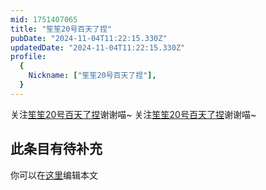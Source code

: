 ```yaml
---
mid: 1751407065
title: "笙笙20号百天了捏"
pubDate: "2024-11-04T11:22:15.330Z"
updatedDate: "2024-11-04T11:22:15.330Z"
profile:
  {
    Nickname: ["笙笙20号百天了捏"],
  }
---
```


关注[笙笙20号百天了捏](https://space.bilibili.com/1751407065)谢谢喵~ 关注[笙笙20号百天了捏](https://space.bilibili.com/1751407065)谢谢喵~

## 此条目有待补充
你可以在[这里](https://github.com/Yuhanawa/VTuber.ICU/edit/master/src/content/v/笙笙20号百天了捏/index.md)编辑本文
